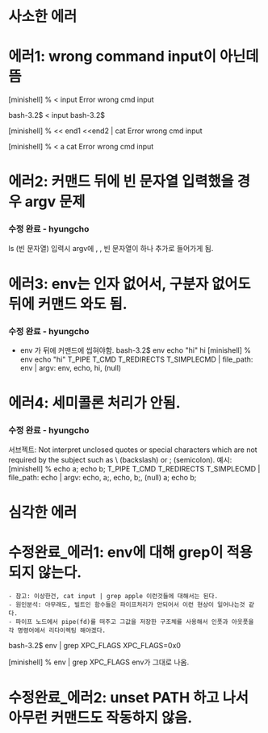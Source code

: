 # 사소한 에러
# 에러1: wrong command input이 아닌데 뜸
[minishell] % < input
Error
wrong cmd input

bash-3.2$ < input
bash-3.2$

[minishell] % << end1 <<end2 | cat
Error
wrong cmd input

[minishell] % < a cat
Error
wrong cmd input

# 에러2: 커맨드 뒤에 빈 문자열 입력했을 경우 argv 문제
### 수정 완료 - hyungcho
ls                      (빈 문자열)
입력시 argv에 , , 빈 문자열이 하나 추가로 들어가게 됨.

# 에러3: env는 인자 없어서, 구분자 없어도 뒤에 커맨드 와도 됨.
### 수정 완료 - hyungcho
- env 가 뒤에 커맨드에 씹혀야함.
bash-3.2$ env echo "hi"
hi
[minishell] % env echo "hi"
T_PIPE
T_CMD
T_REDIRECTS
T_SIMPLECMD     | file_path: env | argv: env, echo, hi, (null)

# 에러4: 세미콜론 처리가 안됨.
### 수정 완료 - hyungcho
서브젝트: Not interpret unclosed quotes or special characters which are not required by the
subject such as \ (backslash) or ; (semicolon).
예시: 
[minishell] % echo a; echo b;
T_PIPE
T_CMD
T_REDIRECTS
T_SIMPLECMD     | file_path: echo | argv: echo, a;, echo, b;, (null)
a; echo b;

# 심각한 에러
# 수정완료_에러1: env에 대해 grep이 적용되지 않는다.
	- 참고: 이상한건, cat input | grep apple 이런것들에 대해서는 된다.
	- 원인분석: 아무래도, 빌트인 함수들은 파이프처리가 안되어서 이런 현상이 일어나는것 같다. 
	- 파이프 노드에서 pipe(fd)를 떠주고 그값을 저장한 구조체를 사용해서 인풋과 아웃풋을 각 명령어에서 리다이렉팅 해야겠다. 

bash-3.2$ env | grep XPC_FLAGS
XPC_FLAGS=0x0

[minishell] % env | grep XPC_FLAGS
env가 그대로 나옴.

# 수정완료_에러2: unset PATH 하고 나서 아무런 커맨드도 작동하지 않음.
